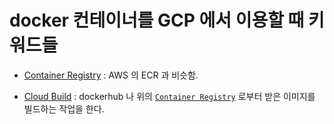 # docker 컨테이너를 GCP 에서 이용할 때 키워드들

- [Container Registry](https://cloud.google.com/container-registry) : AWS 의 ECR 과 비슷함.

- [Cloud Build](https://cloud.google.com/cloud-build) : dockerhub 나 위의 [`Container Registry`](https://cloud.google.com/container-registry) 로부터 받은 이미지를 빌드하는 작업을 한다.
